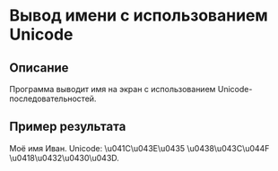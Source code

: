 # Вывод имени с использованием Unicode

## Описание
Программа выводит имя на экран с использованием Unicode-последовательностей.

## Пример результата
Моё имя Иван.
Unicode: \u041C\u043E\u0435 \u0438\u043C\u044F \u0418\u0432\u0430\u043D.
